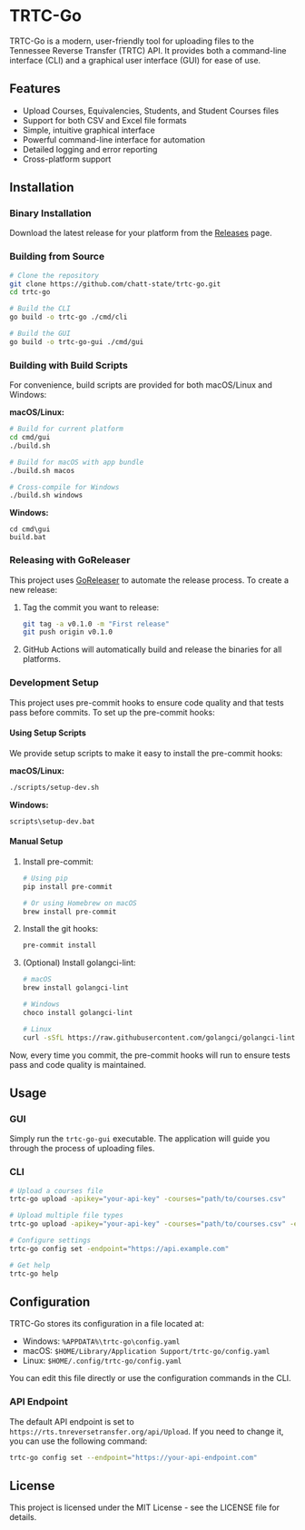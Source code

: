 # TRTC-Go

TRTC-Go is a modern, user-friendly tool for uploading files to the Tennessee Reverse Transfer (TRTC) API. It provides both a command-line interface (CLI) and a graphical user interface (GUI) for ease of use.

## Features

- Upload Courses, Equivalencies, Students, and Student Courses files
- Support for both CSV and Excel file formats
- Simple, intuitive graphical interface
- Powerful command-line interface for automation
- Detailed logging and error reporting
- Cross-platform support

## Installation

### Binary Installation

Download the latest release for your platform from the [Releases](https://github.com/chatt-state/trtc-go/releases) page.

### Building from Source

```bash
# Clone the repository
git clone https://github.com/chatt-state/trtc-go.git
cd trtc-go

# Build the CLI
go build -o trtc-go ./cmd/cli

# Build the GUI
go build -o trtc-go-gui ./cmd/gui
```

### Building with Build Scripts

For convenience, build scripts are provided for both macOS/Linux and Windows:

**macOS/Linux:**
```bash
# Build for current platform
cd cmd/gui
./build.sh

# Build for macOS with app bundle
./build.sh macos

# Cross-compile for Windows
./build.sh windows
```

**Windows:**
```batch
cd cmd\gui
build.bat
```

### Releasing with GoReleaser

This project uses [GoReleaser](https://goreleaser.com/) to automate the release process. To create a new release:

1. Tag the commit you want to release:
   ```bash
   git tag -a v0.1.0 -m "First release"
   git push origin v0.1.0
   ```

2. GitHub Actions will automatically build and release the binaries for all platforms.

### Development Setup

This project uses pre-commit hooks to ensure code quality and that tests pass before commits. To set up the pre-commit hooks:

#### Using Setup Scripts

We provide setup scripts to make it easy to install the pre-commit hooks:

**macOS/Linux:**
```bash
./scripts/setup-dev.sh
```

**Windows:**
```batch
scripts\setup-dev.bat
```

#### Manual Setup

1. Install pre-commit:
   ```bash
   # Using pip
   pip install pre-commit
   
   # Or using Homebrew on macOS
   brew install pre-commit
   ```

2. Install the git hooks:
   ```bash
   pre-commit install
   ```

3. (Optional) Install golangci-lint:
   ```bash
   # macOS
   brew install golangci-lint
   
   # Windows
   choco install golangci-lint
   
   # Linux
   curl -sSfL https://raw.githubusercontent.com/golangci/golangci-lint/master/install.sh | sh -s -- -b $(go env GOPATH)/bin
   ```

Now, every time you commit, the pre-commit hooks will run to ensure tests pass and code quality is maintained.

## Usage

### GUI

Simply run the `trtc-go-gui` executable. The application will guide you through the process of uploading files.

### CLI

```bash
# Upload a courses file
trtc-go upload -apikey="your-api-key" -courses="path/to/courses.csv"

# Upload multiple file types
trtc-go upload -apikey="your-api-key" -courses="path/to/courses.csv" -equivalencies="path/to/equivalencies.csv"

# Configure settings
trtc-go config set -endpoint="https://api.example.com"

# Get help
trtc-go help
```

## Configuration

TRTC-Go stores its configuration in a file located at:

- Windows: `%APPDATA%\trtc-go\config.yaml`
- macOS: `$HOME/Library/Application Support/trtc-go/config.yaml`
- Linux: `$HOME/.config/trtc-go/config.yaml`

You can edit this file directly or use the configuration commands in the CLI.

### API Endpoint

The default API endpoint is set to `https://rts.tnreversetransfer.org/api/Upload`. If you need to change it, you can use the following command:

```bash
trtc-go config set --endpoint="https://your-api-endpoint.com"
```

## License

This project is licensed under the MIT License - see the LICENSE file for details.